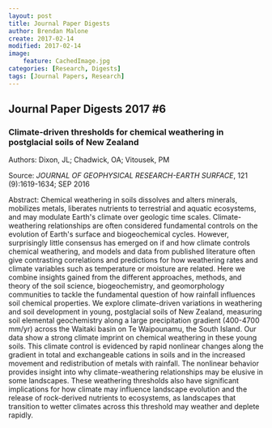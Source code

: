 ```yaml
---
layout: post
title: Journal Paper Digests
author: Brendan Malone
create: 2017-02-14
modified: 2017-02-14
image:
    feature: CachedImage.jpg
categories: [Research, Digests]
tags: [Journal Papers, Research]
---
```


## Journal Paper Digests 2017 #6

<!--more-->


### Climate-driven thresholds for chemical weathering in postglacial soils of New Zealand

Authors:
Dixon, JL; Chadwick, OA; Vitousek, PM

Source:
*JOURNAL OF GEOPHYSICAL RESEARCH-EARTH SURFACE*, 121 (9):1619-1634; SEP 2016 

Abstract:
Chemical weathering in soils dissolves and alters minerals, mobilizes
metals, liberates nutrients to terrestrial and aquatic ecosystems, and
may modulate Earth's climate over geologic time scales.
Climate-weathering relationships are often considered fundamental
controls on the evolution of Earth's surface and biogeochemical cycles.
However, surprisingly little consensus has emerged on if and how climate
controls chemical weathering, and models and data from published
literature often give contrasting correlations and predictions for how
weathering rates and climate variables such as temperature or moisture
are related. Here we combine insights gained from the different
approaches, methods, and theory of the soil science, biogeochemistry,
and geomorphology communities to tackle the fundamental question of how
rainfall influences soil chemical properties. We explore climate-driven
variations in weathering and soil development in young, postglacial
soils of New Zealand, measuring soil elemental geochemistry along a
large precipitation gradient (400-4700 mm/yr) across the Waitaki basin
on Te Waipounamu, the South Island. Our data show a strong climate
imprint on chemical weathering in these young soils. This climate
control is evidenced by rapid nonlinear changes along the gradient in
total and exchangeable cations in soils and in the increased movement
and redistribution of metals with rainfall. The nonlinear behavior
provides insight into why climate-weathering relationships may be
elusive in some landscapes. These weathering thresholds also have
significant implications for how climate may influence landscape
evolution and the release of rock-derived nutrients to ecosystems, as
landscapes that transition to wetter climates across this threshold may
weather and deplete rapidly.



